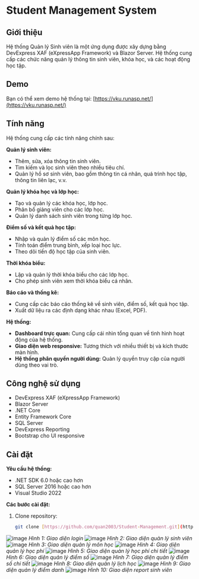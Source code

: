 # Student Management System

## Giới thiệu
Hệ thống Quản lý Sinh viên là một ứng dụng được xây dựng bằng DevExpress XAF (eXpressApp Framework) và Blazor Server. Hệ thống cung cấp các chức năng quản lý thông tin sinh viên, khóa học, và các hoạt động học tập.

## Demo
Bạn có thể xem demo hệ thống tại: [https://vku.runasp.net/](https://vku.runasp.net/)

## Tính năng

Hệ thống cung cấp các tính năng chính sau:

**Quản lý sinh viên:**

*   Thêm, sửa, xóa thông tin sinh viên.
*   Tìm kiếm và lọc sinh viên theo nhiều tiêu chí.
*   Quản lý hồ sơ sinh viên, bao gồm thông tin cá nhân, quá trình học tập, thông tin liên lạc, v.v.

**Quản lý khóa học và lớp học:**

*   Tạo và quản lý các khóa học, lớp học.
*   Phân bổ giảng viên cho các lớp học.
*   Quản lý danh sách sinh viên trong từng lớp học.

**Điểm số và kết quả học tập:**

*   Nhập và quản lý điểm số các môn học.
*   Tính toán điểm trung bình, xếp loại học lực.
*   Theo dõi tiến độ học tập của sinh viên.

**Thời khóa biểu:**

*   Lập và quản lý thời khóa biểu cho các lớp học.
*   Cho phép sinh viên xem thời khóa biểu cá nhân.

**Báo cáo và thống kê:**

*   Cung cấp các báo cáo thống kê về sinh viên, điểm số, kết quả học tập.
*   Xuất dữ liệu ra các định dạng khác nhau (Excel, PDF).

**Hệ thống:**

*   **Dashboard trực quan:** Cung cấp cái nhìn tổng quan về tình hình hoạt động của hệ thống.
*   **Giao diện web responsive:** Tương thích với nhiều thiết bị và kích thước màn hình.
*   **Hệ thống phân quyền người dùng:** Quản lý quyền truy cập của người dùng theo vai trò.


## Công nghệ sử dụng
- DevExpress XAF (eXpressApp Framework)
- Blazor Server
- .NET Core
- Entity Framework Core
- SQL Server
- DevExpress Reporting
- Bootstrap cho UI responsive

## Cài đặt

**Yêu cầu hệ thống:**

*   .NET SDK 6.0 hoặc cao hơn
*   SQL Server 2016 hoặc cao hơn
*   Visual Studio 2022

**Các bước cài đặt:**

1. Clone repository:

   ```bash
   git clone [https://github.com/quan2003/Student-Management.git](https://github.com/quan2003/Student-Management.git)

![image](https://github.com/user-attachments/assets/8d5c2b61-8d10-4e4b-9670-0a0eecda6a4b)
*Hình 1: Giao diện login*
![image](https://github.com/user-attachments/assets/d4931e57-40a3-4c21-a457-d7b2372f5aa8)
*Hình 2: Giao diện quản lý sinh viên*
![image](https://github.com/user-attachments/assets/a6e8b8bd-2941-4e52-8d84-1a1c2383dd9f)
*Hình 3: Giao diện quản lý môn học*
![image](https://github.com/user-attachments/assets/2e0e7d39-d978-4a5c-810f-66b10868cd01)
*Hình 4: Giao diện quản lý học phí*
![image](https://github.com/user-attachments/assets/97a05928-16ec-4e13-a552-3f5d825faaf5)
*Hình 5: Giao diện quản lý học phí chi tiết*
![image](https://github.com/user-attachments/assets/cce090c2-5dcc-4be2-85c9-ea3bb531dde9)
*Hình 6: Giao diện quản lý điểm số*
![image](https://github.com/user-attachments/assets/8ae6637b-4bf1-442a-be1d-c4a0c0b47b6b)
*Hình 7: Giao diện quản lý điểm số chi tiết*
![image](https://github.com/user-attachments/assets/69c21686-bfaa-44a6-bbca-bd6a1f390a71)
*Hình 8: Giao diện quản lý lịch học*
![image](https://github.com/user-attachments/assets/b5d237a8-6f45-426f-b810-952863242fb9)
*Hình 9: Giao diện quản lý điểm danh*
![image](https://github.com/user-attachments/assets/2c576359-848b-426d-9dcb-b53ad4491839)
*Hình 10: Giao diện report sinh viên*











